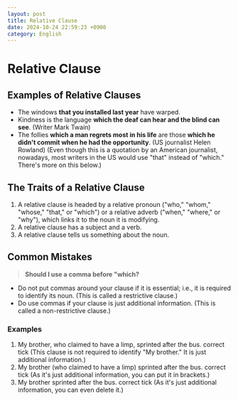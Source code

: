 ```yaml
---
layout: post
title: Relative Clause
date: 2024-10-24 22:59:23 +0900
category: English
---
```



# Relative Clause
## Examples of Relative Clauses
- The windows **that you installed last year** have warped.
- Kindness is the language **which the deaf can hear and the blind can see**. (Writer Mark Twain)
- The follies **which a man regrets most in his life** are those **which he didn't commit when he had the opportunity**. (US journalist Helen Rowland)
(Even though this is a quotation by an American journalist, nowadays, most writers in the US would use "that" instead of "which." There's more on this below.)


## The Traits of a Relative Clause
1. A relative clause is headed by a relative pronoun ("who," "whom," "whose," "that," or "which") or a relative adverb ("when," "where," or "why"), which links it to the noun it is modifying.
2. A relative clause has a subject and a verb. 
3. A relative clause tells us something about the noun.

## Common Mistakes
> **Should I use a comma before "which?**

- Do not put commas around your clause if it is essential; i.e., it is required to identify its noun. (This is called a restrictive clause.)
- Do use commas if your clause is just additional information. (This is called a non-restrictive clause.)


### Examples
1. My brother, who claimed to have a limp, sprinted after the bus. correct tick
(This clause is not required to identify "My brother." It is just additional information.)
2. My brother (who claimed to have a limp) sprinted after the bus. correct tick
(As it's just additional information, you can put it in brackets.)
3. My brother sprinted after the bus. correct tick
(As it's just additional information, you can even delete it.)


> 
